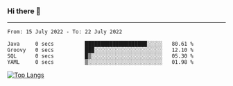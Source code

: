 ### Hi there 👋
---
<!--START_SECTION:waka-->

```text
From: 15 July 2022 - To: 22 July 2022

Java     0 secs          ████████████████████░░░░░   80.61 %
Groovy   0 secs          ███░░░░░░░░░░░░░░░░░░░░░░   12.10 %
SQL      0 secs          █▒░░░░░░░░░░░░░░░░░░░░░░░   05.30 %
YAML     0 secs          ▒░░░░░░░░░░░░░░░░░░░░░░░░   01.98 %
```

<!--END_SECTION:waka-->

[![Top Langs](https://github-readme-stats.vercel.app/api/top-langs/?username=HyunAh-iia&layout=compact)](https://github.com/anuraghazra/github-readme-stats)
<!--
**HyunAh-iia/HyunAh-iia** is a ✨ _special_ ✨ repository because its `README.md` (this file) appears on your GitHub profile.

Here are some ideas to get you started:

- 🔭 I’m currently working on ...
- 🌱 I’m currently learning ...
- 👯 I’m looking to collaborate on ...
- 🤔 I’m looking for help with ...
- 💬 Ask me about ...
- 📫 How to reach me: ...
- 😄 Pronouns: ...
- ⚡ Fun fact: ...
-->
